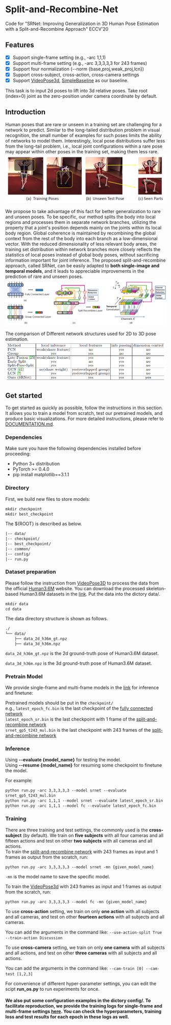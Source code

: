 # Split-and-Recombine-Net
Code for "SRNet: Improving Generalization in 3D Human Pose Estimation with a Split-and-Recombine Approach" ECCV'20

## Features
- [x] Support single-frame setting (e.g., -arc 1,1,1)
- [x] Support multi-frame setting (e.g., -arc 3,3,3,3,3 for 243 frames)
- [x] Support four normalization (--norm {base,proj,weak_proj,lcn})
- [x] Support cross-subject, cross-action, cross-camera settings
- [x] Support [VideoPose3d](https://arxiv.org/abs/1811.11742), [SimpleBaseline](https://arxiv.org/pdf/1705.03098.pdf) as our baseline.

This task is to input 2d poses to lift into 3d relative poses. Take root (index=0) joint as the zero-position under camera coordinate by default.

## Introduction
Human poses that are rare or unseen in a training set are challenging for a network to predict. Similar to the long-tailed distribution problem in visual recognition, the small number of examples for such poses limits the ability of networks to model them. Interestingly, local pose distributions suffer less from the long-tail problem, i.e., local
joint configurations within a rare pose may appear within other poses in the training set, making them less rare.
![observation](img/observation.png)

We propose to take advantage of this fact for better generalization to rare and unseen poses. To be specific, our method splits the body into local regions and processes them in
separate network branches, utilizing the property that a joint's position depends mainly on the joints within its local body region. Global coherence is maintained by recombining the global context from the rest of the body into each branch as a low-dimensional vector. With the reduced dimensionality of less relevant body areas, the training set distribution within network branches more closely reflects the statistics of local poses instead of global body poses, without sacrificing information important for joint inference. The proposed split-and-recombine approach, called SRNet, can be easily adapted to **both single-image and temporal models**, and it leads to appreciable improvements in the prediction of rare and unseen poses.
![framework](img/framework.png)

The comparison of Different network structures used for 2D to 3D pose estimation.
![comparison](img/comparison.png)


## Get started

To get started as quickly as possible, follow the instructions in this section. It allows you to train a model from scratch, test our pretrained models, and produce basic visualizations. For more detailed instructions, please refer to [DOCUMENTATION.md](https://github.com/facebookresearch/VideoPose3D/blob/master/DOCUMENTATION.md).

### Dependencies
Make sure you have the following dependencies installed before proceeding:

  * Python 3+ distribution 
  * PyTorch >= 0.4.0
  * pip install matplotlib==3.1.1

### Directory

First, we build new files to store models:

```
mkdir checkpoint
mkdir best_checkpoint
```

The ${ROOT} is described as below. 

```${ROOT}  
|-- data/
|-- checkpoint/
|-- best_checkpoint/
|-- common/
|-- config/
|-- run.py
```

### Dataset preparation

Please follow the instruction from [VideoPose3D](https://github.com/facebookresearch/VideoPose3D/blob/main/DATASETS.md) to process the data from the official [Human3.6M](http://vision.imar.ro/human3.6m/description.php) website.
You can download the processed skeleton-based Human3.6M datasets in the [link](https://drive.google.com/drive/folders/17kXk6rK84-wdDTc1LLemlHZIvFQy4oKj?usp=sharing). Put the data into the dictory data/.
```
mkdir data
cd data
```

The data directory structure is shown as follows. 
```
./
└── data/
    ├── data_2d_h36m_gt.npz
    ├── data_3d_h36m.npz 
```

`data_2d_h36m_gt.npz` is the 2d ground-truth pose of Human3.6M dataset.

`data_3d_h36m.npz` is the 3d ground-truth pose of Human3.6M dataset.

### Pretrain Model
We provide single-frame and multi-frame models in the [link](https://drive.google.com/drive/folders/11HhwYZpYhMMK7IdlyFekDqZB9ii9BA53?usp=sharing) for inference and finetune:

Pretrained models should be put in the `checkpoint/` \
e.g.,
`latest_epoch_fc.bin` is the last checkpoint of the [fully connected network](https://arxiv.org/pdf/1705.03098.pdf)\
`latest_epoch_sr.bin` is the last checkpoint with 1 frame of the [split-and-recombine network](https://arxiv.org/pdf/2007.09389.pdf)\
`srnet_gp5_t243_mul.bin` is the last checkpoint with 243 frames of the [split-and-recombine network](https://arxiv.org/pdf/2007.09389.pdf)

### Inference
Using **--evaluate {model_name}** for testing the model. \
Using **--resume {model_name}** for resuming some checkpoint to finetune the model.

For example:
```
python run.py -arc 3,3,3,3,3 --model srnet --evaluate srnet_gp5_t243_mul.bin
python run.py -arc 1,1,1 --model srnet --evaluate latest_epoch_sr.bin
python run.py -arc 1,1,1 --model fc --evaluate latest_epoch_fc.bin
```
 
### Training

There are three training and test settings, the commonly used is the **cross-subject** (by default). We train on **five subjects** with all four cameras and all fifteen actions and test on other **two subjects** with all cameras and all actions. \
To train the [split-and-recombine network](https://arxiv.org/pdf/2007.09389.pdf) with 243 frames as input and 1 frames as output from the scratch, run:

```
python run.py -arc 3,3,3,3,3 --model srnet -mn {given_model_name} 
```
`-mn` is the model name to save the specific model.

To train the [VideoPose3d](https://arxiv.org/abs/1811.11742) with 243 frames as input and 1 frames as output from the scratch, run:
```
python run.py -arc 3,3,3,3,3 --model fc -mn {given_model_name} 
```

To use **cross-action** setting, we train on only **one action** with all subjects and all cameras, and test on other **fourteen actions** with all subjects and all cameras.

You can add the arguments in the command like: `--use-action-split True --train-action Discussion` 

To use **cross-camera** setting, we train on only **one camera** with all subjects and all actions, and test on other **three cameras** with all subjects and all actions.

You can add the arguments in the command like: `--cam-train [0] --cam-test [1,2,3]` 

For convenience of different hyper-parameter settings, you can edit the scipt **run_os.py** to run experiments for once.
#### We also put some configuration examples in the dictory config/. To facilitate reproduction, we provide the training logs for single-frame and multi-frame settings [here](https://drive.google.com/drive/folders/1Z1xZt9n749cW89eKPcR4WJ8RgRS3ar-8?usp=sharing). You can check **the hyperparameters, training loss and test results for each epoch** in these logs as well.


